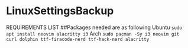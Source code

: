 # LinuxSettingsBackup
REQUIREMENTS LIST
##Packages needed are as following
Ubuntu
```sudo apt install neovim alacritty i3```
Arch
```sudo pacman -Sy i3 neovim git curl dolphin ttf-firacode-nerd ttf-hack-nerd alacritty```
